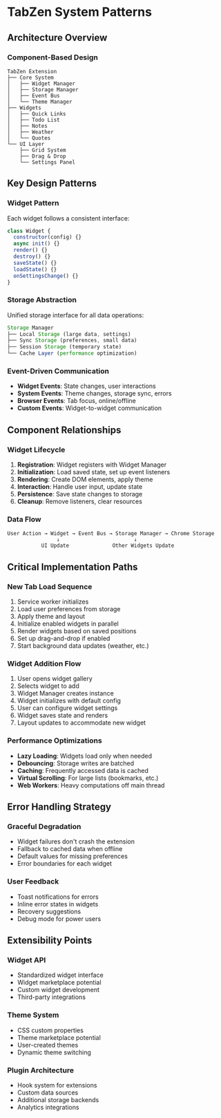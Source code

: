 # TabZen System Patterns

## Architecture Overview

### Component-Based Design
```
TabZen Extension
├── Core System
│   ├── Widget Manager
│   ├── Storage Manager
│   ├── Event Bus
│   └── Theme Manager
├── Widgets
│   ├── Quick Links
│   ├── Todo List
│   ├── Notes
│   ├── Weather
│   └── Quotes
└── UI Layer
    ├── Grid System
    ├── Drag & Drop
    └── Settings Panel
```

## Key Design Patterns

### Widget Pattern
Each widget follows a consistent interface:
```javascript
class Widget {
  constructor(config) {}
  async init() {}
  render() {}
  destroy() {}
  saveState() {}
  loadState() {}
  onSettingsChange() {}
}
```

### Storage Abstraction
Unified storage interface for all data operations:
```javascript
Storage Manager
├── Local Storage (large data, settings)
├── Sync Storage (preferences, small data)
├── Session Storage (temporary state)
└── Cache Layer (performance optimization)
```

### Event-Driven Communication
- **Widget Events**: State changes, user interactions
- **System Events**: Theme changes, storage sync, errors
- **Browser Events**: Tab focus, online/offline
- **Custom Events**: Widget-to-widget communication

## Component Relationships

### Widget Lifecycle
1. **Registration**: Widget registers with Widget Manager
2. **Initialization**: Load saved state, set up event listeners
3. **Rendering**: Create DOM elements, apply theme
4. **Interaction**: Handle user input, update state
5. **Persistence**: Save state changes to storage
6. **Cleanup**: Remove listeners, clear resources

### Data Flow
```
User Action → Widget → Event Bus → Storage Manager → Chrome Storage
                ↓                        ↓
           UI Update              Other Widgets Update
```

## Critical Implementation Paths

### New Tab Load Sequence
1. Service worker initializes
2. Load user preferences from storage
3. Apply theme and layout
4. Initialize enabled widgets in parallel
5. Render widgets based on saved positions
6. Set up drag-and-drop if enabled
7. Start background data updates (weather, etc.)

### Widget Addition Flow
1. User opens widget gallery
2. Selects widget to add
3. Widget Manager creates instance
4. Widget initializes with default config
5. User can configure widget settings
6. Widget saves state and renders
7. Layout updates to accommodate new widget

### Performance Optimizations
- **Lazy Loading**: Widgets load only when needed
- **Debouncing**: Storage writes are batched
- **Caching**: Frequently accessed data is cached
- **Virtual Scrolling**: For large lists (bookmarks, etc.)
- **Web Workers**: Heavy computations off main thread

## Error Handling Strategy

### Graceful Degradation
- Widget failures don't crash the extension
- Fallback to cached data when offline
- Default values for missing preferences
- Error boundaries for each widget

### User Feedback
- Toast notifications for errors
- Inline error states in widgets
- Recovery suggestions
- Debug mode for power users

## Extensibility Points

### Widget API
- Standardized widget interface
- Widget marketplace potential
- Custom widget development
- Third-party integrations

### Theme System
- CSS custom properties
- Theme marketplace potential
- User-created themes
- Dynamic theme switching

### Plugin Architecture
- Hook system for extensions
- Custom data sources
- Additional storage backends
- Analytics integrations